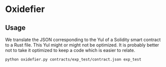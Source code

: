 # Oxidefier

## Usage

We translate the JSON corresponding to the Yul of a Solidity smart contract to a Rust file. This Yul might or might not be optimized. It is probably better not to take it optimized to keep a code which is easier to relate.

```sh
python oxidefier.py contracts/exp_test/contract.json exp_test
```
